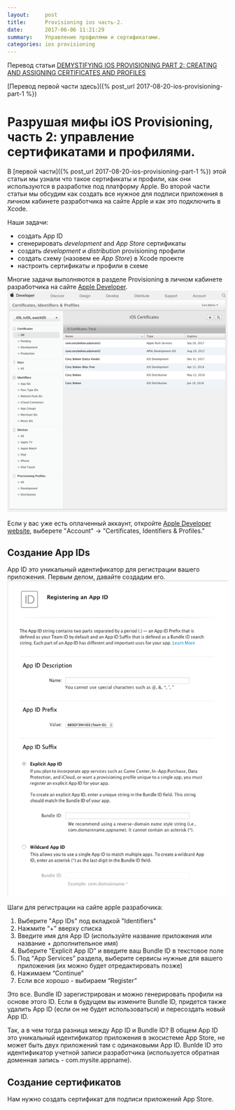 ```yaml
---
layout:     post
title:      Provisioning ios часть-2.
date:       2017-06-06 11:21:29
summary:    Управление профилями и сертификатами.
categories: ios provisioning
---
```


Перевод статьи [DEMYSTIFYING IOS PROVISIONING PART 2: CREATING AND ASSIGNING CERTIFICATES AND PROFILES](http://martiancraft.com/blog/2017/07/demystifying-provisioning-part2/)

[Перевод первой части здесь]({% post_url 2017-08-20-ios-provisioning-part-1 %})

Разрушая мифы iOS Provisioning, часть 2: управление сертификатами и профилями.
==================

В [первой части]({% post_url 2017-08-20-ios-provisioning-part-1 %}) этой статьи мы узнали что такое сертификаты и профили, как они используются в разработке под платформу Apple. Во второй части статьи мы обсудим как создать все нужное для подписи приложения в личном кабинете разработчика на сайте Apple и как это подключить в Xcode.

Наши задачи:

* создать App ID
* сгенерировать *development* and *App Store* сертификаты
* создать *development* и *distribution* provisioning профили
* создать схему (назовем ее *App Store*) в Xcode проекте
* настроить сертификаты и профили в схеме

Многие задачи выполняются в разделе Provisioning в личном кабинете разработчика на сайте [Apple Developer](http://developer.apple.com).
![image1](/images/2017-08-15-ios-provisioning-part-2/1.png)

Если у вас уже есть оплаченный аккаунт, откройте [Apple Developer website](http://developer.apple.com), выберете "Account" -> "Certificates, Identifiers & Profiles."

## Создание App IDs
App ID это уникальный идентификатор для регистрации вашего приложения. Первым делом, давайте создадим его.
![image1](/images/2017-08-15-ios-provisioning-part-2/2.png)

Шаги для регистрации на сайте apple разрабочика:
1. Выберите "App IDs" под вкладкой "Identifiers" 
2. Нажмите “+” вверху списка
3. Введите имя для App ID (используйте название приложения или название + дополнительное имя)
4. Выберите “Explicit App ID” и введите ваш Bundle ID в текстовое поле
5. Под “App Services” раздела, выберите сервисы нужные для вашего приложения (их можно будет отредактировать позже)
6. Нажимаем “Continue”
7. Если все хорошо - выбираем “Register”

Это все. Bundle ID зарегистрирован и можно генерировать профили на основе этого ID. Если в будущем вы измените Bundle ID, придется также удалить App ID (если он не будет использоваться) и пересоздать новый App ID.

Так, а в чем тогда разница между App ID и Bundle ID? В общем App ID это уникальный идентификатор приложения в экосистеме App Store, не может быть двух приложений там с одинаковыми App ID. Bunlde ID это идентификатор учетной записи разработчика (используется обратная доменная запись - com.mysite.appname).

## Создание сертификатов
Нам нужно создать сертификат для подписи приложений App Store. 



